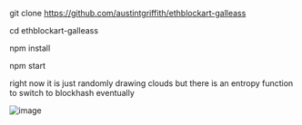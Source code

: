 git clone https://github.com/austintgriffith/ethblockart-galleass

cd ethblockart-galleass

npm install

npm start

right now it is just randomly drawing clouds but there is an entropy function to switch to blockhash eventually 

![image](https://user-images.githubusercontent.com/2653167/103425706-74ecdd80-4b71-11eb-8f52-a49de73591d0.png)
